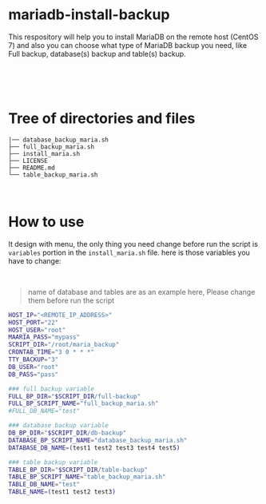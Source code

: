 # mariadb-install-backup
This respository will help you to install MariaDB on the remote host (CentOS 7) and also you can choose what type of MariaDB backup you need, like Full backup, database(s) backup and table(s) backup.

<br><br><br>


# Tree of directories and files
```
|── database_backup_maria.sh
├── full_backup_maria.sh
├── install_maria.sh
├── LICENSE
├── README.md
└── table_backup_maria.sh
```
<br>

# How to use
It design with menu, the only thing you need change before run the script is `variables` portion in the `install_maria.sh` file.
here is those variables you have to change: 


<br>

> name of database and tables are as an example here, Please change them before run the script 

```bash
HOST_IP="<REMOTE_IP_ADDRESS>"
HOST_PORT="22"
HOST_USER="root"
MAARIA_PASS="mypass"
SCRIPT_DIR="/root/maria_backup"
CRONTAB_TIME="3 0 * * *"
TTY_BACKUP="3"
DB_USER="root"
DB_PASS="pass"

### full backup variable
FULL_BP_DIR="$SCRIPT_DIR/full-backup"
FULL_BP_SCRIPT_NAME="full_backup_maria.sh"
#FULL_DB_NAME="test"

### database backup variable
DB_BP_DIR="$SCRIPT_DIR/db-backup"
DATABASE_BP_SCRIPT_NAME="database_backup_maria.sh"
DATABASE_DB_NAME=(test1 test2 test3 test4 test5)

### table backup variable
TABLE_BP_DIR="$SCRIPT_DIR/table-backup"
TABLE_BP_SCRIPT_NAME="table_backup_maria.sh"
TABLE_DB_NAME="test"
TABLE_NAME=(test1 test2 test3)

```